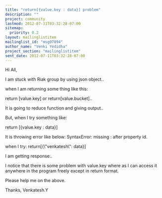 ```yaml
---
title: "return[{value.key : data}] problem"
description: ""
project: community
lastmod: 2012-07-11T03:32:28-07:00
sitemap:
  priority: 0.2
layout: mailinglistitem
mailinglist_id: "msg07894"
author_name: "Venki Yedidha"
project_section: "mailinglistitem"
sent_date: 2012-07-11T03:32:28-07:00
---
```



Hi All,

 I am stuck with Riak group by using json object..

 when I am returning some thing like this:

 return [value.key] or return[value.bucket]..

 It is going to reduce function and giving output..


 But, when I try something like:


 return [{value.key : data}]

 It is throwing error like below:
 SyntaxError: missing : after property id.

when I try:
 return[{\\"venkatesh\\": data}]

 I am getting response..

I notice that there is some problem with value.key where as I can access it
anywhere in the program freely except in return format.

Please help me on the above.


Thanks,
Venkatesh.Y
